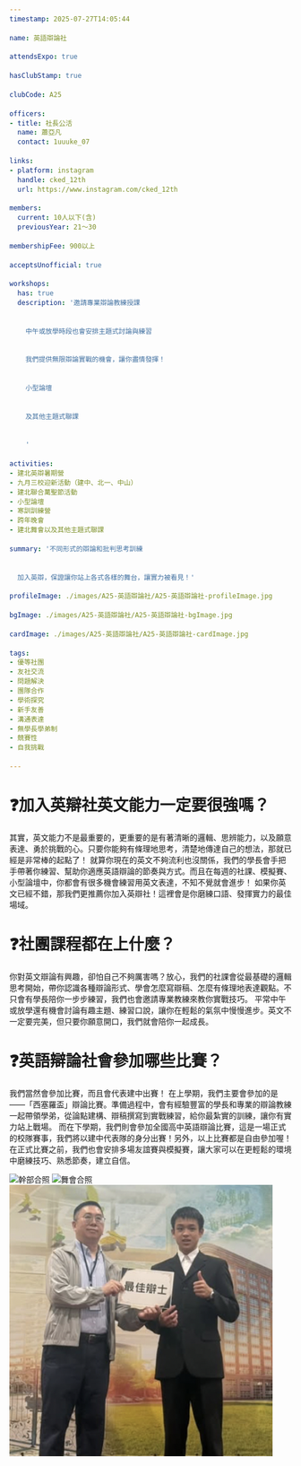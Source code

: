 ```yaml
---
timestamp: 2025-07-27T14:05:44

name: 英語辯論社

attendsExpo: true

hasClubStamp: true

clubCode: A25

officers:
- title: 社長公活
  name: 蕭亞凡
  contact: 1uuuke_07

links:
- platform: instagram
  handle: cked_12th
  url: https://www.instagram.com/cked_12th

members:
  current: 10人以下(含)
  previousYear: 21～30

membershipFee: 900以上

acceptsUnofficial: true

workshops:
  has: true
  description: '邀請專業辯論教練授課


    中午或放學時段也會安排主題式討論與練習


    我們提供無限辯論實戰的機會，讓你盡情發揮！


    小型論壇


    及其他主題式聯課


    '

activities:
- 建北英辯暑期營
- 九月三校迎新活動（建中、北一、中山）
- 建北聯合萬聖節活動
- 小型論壇
- 寒訓訓練營
- 跨年晚會
- 建北舞會以及其他主題式聯課

summary: '不同形式的辯論和批判思考訓練


  加入英辯，保證讓你站上各式各樣的舞台，讓實力被看見！'

profileImage: ./images/A25-英語辯論社/A25-英語辯論社-profileImage.jpg

bgImage: ./images/A25-英語辯論社/A25-英語辯論社-bgImage.jpg

cardImage: ./images/A25-英語辯論社/A25-英語辯論社-cardImage.jpg

tags:
- 優等社團
- 友社交流
- 問題解決
- 團隊合作
- 學術探究
- 新手友善
- 溝通表達
- 無學長學弟制
- 競賽性
- 自我挑戰

---
```


# ❓加入英辯社英文能力一定要很強嗎？
其實，英文能力不是最重要的，更重要的是有著清晰的邏輯、思辨能力，以及願意表達、勇於挑戰的心。只要你能夠有條理地思考，清楚地傳達自己的想法，那就已經是非常棒的起點了！
就算你現在的英文不夠流利也沒關係，我們的學長會手把手帶著你練習、幫助你適應英語辯論的節奏與方式。而且在每週的社課、模擬賽、小型論壇中，你都會有很多機會練習用英文表達，不知不覺就會進步！
如果你英文已經不錯，那我們更推薦你加入英辯社！這裡會是你磨練口語、發揮實力的最佳場域。
# ❓社團課程都在上什麼？
你對英文辯論有興趣，卻怕自己不夠厲害嗎？放心，我們的社課會從最基礎的邏輯思考開始，帶你認識各種辯論形式、學會怎麼寫辯稿、怎麼有條理地表達觀點。不只會有學長陪你一步步練習，我們也會邀請專業教練來教你實戰技巧。
平常中午或放學還有機會討論有趣主題、練習口說，讓你在輕鬆的氣氛中慢慢進步。英文不一定要完美，但只要你願意開口，我們就會陪你一起成長。
# ❓英語辯論社會參加哪些比賽？
我們當然會參加比賽，而且會代表建中出賽！
在上學期，我們主要會參加的是——「西塞羅盃」辯論比賽。準備過程中，會有經驗豐富的學長和專業的辯論教練一起帶領學弟，從論點建構、辯稿撰寫到實戰練習，給你最紮實的訓練，讓你有實力站上戰場。
而在下學期，我們則會參加全國高中英語辯論比賽，這是一場正式的校隊賽事，我們將以建中代表隊的身分出賽！另外，以上比賽都是自由參加喔！
在正式比賽之前，我們也會安排多場友誼賽與模擬賽，讓大家可以在更輕鬆的環境中磨練技巧、熟悉節奏，建立自信。

![幹部合照](./images/A25-英語辯論社/A25-英語辯論社-content-1.jpg)
![舞會合照](./images/A25-英語辯論社/A25-英語辯論社-content-2.jpg)
![最佳辯士得獎照](./images/A25-英語辯論社/A25-英語辯論社-content-0.jpg)
